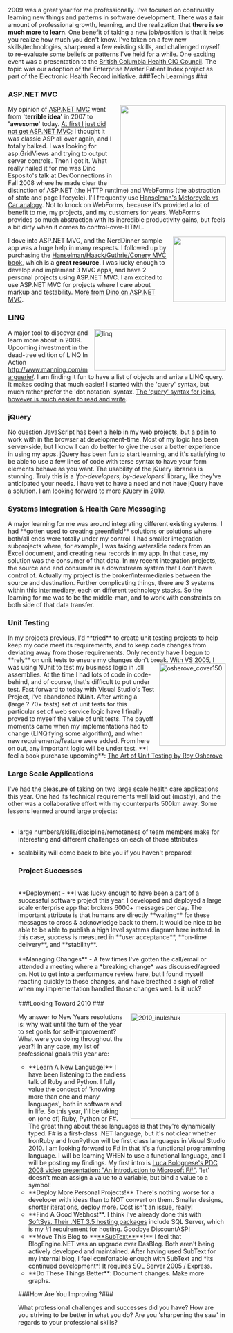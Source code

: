 <!--{Title:"Personal Year in Review 2009", PublishedOn:"2010-01-08T09:52:12", Intro:"2009 was a great year for me professionally. I've focused on continually learning new things and pat"} -->

2009 was a great year for me professionally. I've focused on continually learning new things and patterns in software development. There was a fair amount of professional growth, learning, and the realization that **there is so much more to learn**. 
One benefit of taking a new job/position is that it helps you realize how much you don't know. I've taken on a few new skills/technologies, sharpened a few existing skills, and challenged myself to re-evaluate some beliefs or patterns I've held for a while. One exciting event was a presentation to the <a href="http://healthnet.hnet.bc.ca/hciocouncil.html " target="_blank">British Columbia Health CIO Council</a>. The topic was our adoption of the Enterprise Master Patient Index project as part of the Electronic Health Record initiative. 
###Tech Learnings ###
  <br />
  <h3>ASP.NET MVC</h3>

<img style="border-bottom: 0px; border-left: 0px; margin: 0px 0px 0px 10px; display: inline; border-top: 0px; border-right: 0px" title="" border="0" alt="" align="right" src="http://devtxt.com/blog/blogimg/PersonalYearinReview2009_B59/dino.png" width="244" height="183" /> My opinion of <a href="http://www.asp.net/mvc/whatisaspmvc/" target="_blank">ASP.NET MVC</a> went from **'terrible idea'** in 2007 to **'awesome'** today. <a href="http://stackoverflow.com/questions/390693/does-anyone-beside-me-just-not-get-asp-net-mvc" target="_blank">At first I just did not get ASP.NET MVC</a>; I thought it was classic ASP all over again, and I totally balked. I was looking for asp:GridViews and trying to output server controls. Then I got it. What really nailed it for me was Dino Esposito's talk at DevConnections in Fall 2008 where he made clear the distinction of ASP.NET (the HTTP runtime) and WebForms (the abstraction of state and page lifecycle). I'll frequently use <a href="http://www.hanselman.com/blog/DevConnectionsTheASPNETMVCFramework.aspx" target="_blank">Hanselman's Motorcycle vs Car analogy</a>. 
Not to knock on WebForms, because it's provided a lot of benefit to me, my projects,  and my customers for years. WebForms provides so much abstraction with its incredible productivity gains, but feels a bit dirty when it comes to control-over-HTML. 

<img style="border-bottom: 0px; border-left: 0px; margin: 0px 0px 0px 10px; display: inline; border-top: 0px; border-right: 0px" title="" border="0" alt="" align="right" src="http://devtxt.com/blog/blogimg/PersonalYearinReview2009_B59/aspnetmvcbook.png" width="122" height="150" />I dove into ASP.NET MVC, and the NerdDinner sample app was a huge help in many respects. I followed up by purchasing the <a href="http://www.amazon.com/Professional-ASP-NET-MVC-Wrox-Programmer/dp/0470384611" target="_blank">Hanselman/Haack/Guthrie/Conery MVC book</a>, which is a **great resource**. 
I was lucky enough to develop and implement 3 MVC apps, and have 2 personal projects using ASP.NET MVC. I am excited to use ASP.NET MVC for projects where I care about markup and testability. <a href="http://dotnetslackers.com/articles/aspnet/AnArchitecturalViewOfTheASPNETMVCFramework.aspx " target="_blank">More from Dino on ASP.NET MVC</a>.     <br />
  <h3>LINQ </h3>

<img style="border-bottom: 0px; border-left: 0px; margin: 0px 0px 0px 10px; display: inline; border-top: 0px; border-right: 0px" title="linq" border="0" alt="linq" align="right" src="http://devtxt.com/blog/blogimg/PersonalYearinReview2009_B59/linq.png" width="304" height="96" /> A major tool to discover and learn more about in 2009. Upcoming investment in the dead-tree edition of LINQ In Action http://www.manning.com/marguerie/. I am finding it fun to have a list of objects and write a LINQ query. It makes coding that much easier! I started with the 'query' syntax, but much rather prefer the 'dot notation' syntax. <a href="http://stackoverflow.com/questions/1511833/linq-dot-notation-equivalent-for-join" target="_blank">The 'query' syntax for joins, however is much easier to read and write</a>.  <br />
  <h3>jQuery </h3>
No question JavaScript has been a help in my web projects, but a pain to work with in the browser at development-time. Most of my logic has been server-side, but I know I can do better to give the user a better experience in using my apps. jQuery has been fun to start learning, and it's satisfying to be able to use a few lines of code with terse syntax to have your form elements behave as you want. The usability of the jQuery libraries is stunning. Truly this is a <em>'for-developers, by-developers</em>' library, like they've anticipated your needs. I have yet to have a need and not have jQuery have a solution. I am looking forward to more jQuery in 2010.     <br />
  <h3>Systems Integration &amp; Health Care Messaging</h3>
A major learning for me was around integrating different existing systems. I had **gotten used to creating greenfield** solutions or solutions where both/all ends were totally under my control. I had smaller integration subprojects where, for example, I was taking waterslide orders from an Excel document, and creating new records in my app. In that case, my solution was the consumer of that data. 
In my recent integration projects, the source and end consumer is a downstream system that I don't have control of. Actually my project is the broker/intermediaries between the source and destination. Further complicating things, there are 3 systems within this intermediary, each on different technology stacks. So the learning for me was to be the middle-man, and to work with constraints on both side of that data transfer.    <br />
  <h3>Unit Testing</h3>
In my projects previous, I'd **tried** to create unit testing projects to help keep my code meet its requirements, and to keep code changes from deviating away from those requirements. Only recently have I begun to **rely** on unit tests to ensure my changes don't break. 

<a href="http://www.manning.com/osherove/">
<img style="border-bottom: 0px; border-left: 0px; margin: 0px 0px 0px 10px; display: inline; border-top: 0px; border-right: 0px" title="osherove_cover150" border="0" alt="osherove_cover150" align="right" src="http://devtxt.com/blog/blogimg/PersonalYearinReview2009_B59/osherove_cover150.jpg" width="154" height="190" />
</a>With VS 2005, I was using NUnit to test my business logic in .dll assemblies. At the time I had lots of code in code-behind, and of course, that's difficult to put under test. Fast forward to today with Visual Studio's Test Project, I've abandoned NUnit. After writing a (large ? 70+ tests) set of unit tests for this particular set of web service logic have I finally proved to myself the value of unit tests. The payoff moments came when my implementations had to change (LINQifying some algorithm), and when new requirements/feature were added. 
 From here on out, any important logic will be under test. **I feel a book purchase upcoming**:  <a href="http://www.manning.com/osherove/ " target="_blank">The Art of Unit Testing by Roy Osherove</a><br />
  <h3>Large Scale Applications </h3>
I've had the pleasure of taking on two large scale health care applications this year. One had its technical requirements well laid out (mostly), and the other was a collaborative effort with my counterparts 500km away. Some lessons learned around large projects:  <br /><br />

* large numbers/skills/discipline/remoteness of team members make for interesting and different challenges on each of those attributes
* scalability will come back to bite you if you haven't prepared!

  <h3>Project Successes </h3>
  <br />
  **Deployment - **I was lucky enough to have been a part of a successful software project this year. I developed and deployed a large scale enterprise app that brokers 6000+ messages per day. The important attribute is that humans are directly **waiting** for these messages to cross &amp; acknowledge back to them. It would be nice to be able to be able to publish a high level systems diagram here instead. In this case, success is measured in **user acceptance**, **on-time delivery**, and **stability**.   <br /><br />**Managing Changes** - A few times I've gotten the call/email or attended a meeting where a *breaking change* was discussed/agreed on. Not to get into a performance review here, but I found myself reacting quickly to those changes, and have breathed a sigh of relief when my implementation handled those changes well. Is it luck?  <br /><br />###Looking Toward 2010 ###<p><img style="border-bottom: 0px; border-left: 0px; margin: 0px 0px 0px 10px; display: inline; border-top: 0px; border-right: 0px" title="2010_inukshuk" border="0" alt="2010_inukshuk" align="right" src="http://devtxt.com/blog/blogimg/PersonalYearinReview2009_B59/2010_inukshuk.jpg" width="220" height="244" /> My answer to New Years resolutions is: why wait until the turn of the year to set goals for self-improvement? What were you doing throughout the year?! In any case, my list of professional goals this year are: <ul><li>**Learn A New Language!** I have been listening to the endless talk of Ruby and Python. I fully value the concept of 'knowing more than one and many languages', both in software and in life. So this year, I'll be taking on (one of) Ruby, Python or F#. The great thing about these languages is that they're dynamically typed. F# is a first-class .NET language, but it's not clear whether IronRuby and IronPython will be first class languages in Visual Studio 2010. I am looking forward to F# in that it's a functional programming language. I will be learning WHEN to use a functional language, and I will be posting my findings. My first intro is <a href="http://channel9.msdn.com/pdc2008/TL11/" target="_blank">Luca Bolognese's PDC 2008 video presentation: "An Introduction to Microsoft F#"</a>.  'let' doesn't mean assign a value to a variable, but bind a value to a symbol! <li>**Deploy More Personal Projects!** There's nothing worse for a developer with ideas than to NOT convert on them. Smaller designs, shorter iterations, deploy more. Cost isn't an issue, really! <li>**Find A Good Webhost**. I think I've already done this with <a href="http://www.softsyshosting.com/Win08Hosting.aspx" target="_blank">SoftSys. Their .NET 3.5 hosting packages</a> include SQL Server, which is my #1 requirement for hosting. Goodbye DiscountASP! <li>**Move This Blog to **<a href="http://www.subtextproject.com/" target="_blank">**SubText**</a>**!** I feel that BlogEngine.NET was an upgrade over DasBlog. Both aren't being actively developed and maintained. After having used SubText for my internal blog, I feel comfortable enough with SubText and *its continued development*! It requires SQL Server 2005 / Express. <li>**Do These Things Better**: Document changes. Make more graphs. </ul><p /><p /><p /><p /><p /><p /><p /><p />###How Are You Improving ?###<p>What professional challenges and successes did you have? How are you striving to be better in what you do? Are you 'sharpening the saw' in regards to your professional skills?